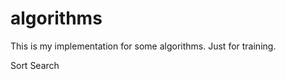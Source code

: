 algorithms
==========

This is my implementation for some algorithms. Just for training.

Sort
Search
